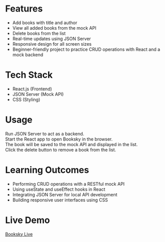 # Features
- Add books with title and author
- View all added books from the mock API
- Delete books from the list
- Real-time updates using JSON Server
- Responsive design for all screen sizes
- Beginner-friendly project to practice CRUD operations with React and a mock backend

# Tech Stack
- React.js (Frontend)
- JSON Server (Mock API)
- CSS (Styling)

# Usage
Run JSON Server to act as a backend.  
Start the React app to open Booksky in the browser.  
The book will be saved to the mock API and displayed in the list.  
Click the delete button to remove a book from the list.

# Learning Outcomes
- Performing CRUD operations with a RESTful mock API
- Using useState and useEffect hooks in React
- Integrating JSON Server for local API development
- Building responsive user interfaces using CSS

# Live Demo
[Booksky Live](https://rbooksky-2dv3.vercel.app/)
